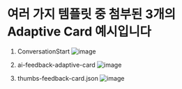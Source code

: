 여러 가지 템플릿 중 첨부된 3개의 Adaptive Card 예시입니다
===

1. ConversationStart
![image](https://github.com/user-attachments/assets/28269abe-9342-44bd-8bd1-03f8e0819e19)

2. ai-feedback-adaptive-card
![image](https://github.com/user-attachments/assets/b45c08a3-c5c2-42c7-b932-a758d1efd102)
  
3. thumbs-feedback-card.json
![image](https://github.com/user-attachments/assets/64107d6b-7e5f-4fbc-959f-cbd124397985)

